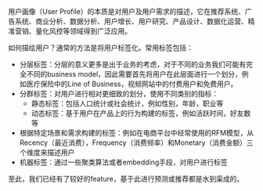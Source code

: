 用户画像（User Profile）的本质是对用户及用户需求的描述，它在推荐系统、广告系统、商业分析、数据分析、用户增长、用户研究、产品设计、数据化运营、精准营销、量化风控等领域得到广泛应用。

如何描绘用户？通常的方法是将用户标签化。常用标签包括：
* 分层标签：分层的意义更多是出于业务的考虑，对于不同的业务我们可能有完全不同的business model，因此需要首先将用户在此层面进行一个划分，例如医疗保险中的Line of Business，视频网站中的付费用户和免费用户。
* 分群标签：对用户进行相对更细致的划分，使用不同类别的指标：
  * 静态标签：包括人口统计或社会统计，例如性别，年龄，职业等
  * 动态标签：基于用户在产品上的行为构建的标签，例如活跃时间，好友数等
* 根据特定场景和需求构建的标签：例如在电商平台中经常使用的RFM模型，从Recency（最近消费），Frequency（消费频率）和Monetary（消费金额）三个维度来描述用户
* 机器标签：通过一些聚类算法或者embedding手段，对用户进行标签

至此，我们已经有了较好的feature，基于此进行预测或推荐都是水到渠成的。
